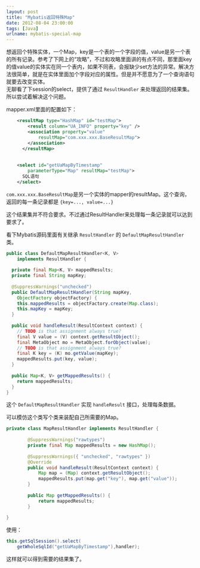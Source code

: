 ```yaml
---
layout: post
title: "Mybatis返回特殊Map"
date: 2012-08-04 23:00:00
tags: [Java]
urlname: mybatis-special-map
---
```


想返回个特殊实体，一个Map，key是一个表的一个字段的值，value是另一个表的所有记录。参考了下网上的“攻略”，不过和攻略里面讲的有点不同，那里面key的值value的实体实在同一个表内，如果不同表，会报缺少set方法的异常。解决方法很简单，就是在实体里面加个字段对应的属性。但是并不愿意为了一个查询语句就要去改变实体。  
   无聊看了下session的select，提供了通过 `ResultHandler` 来处理返回的结果集。所以尝试着解决这个问题。

mapper.xml里面的配置如下：  
```xml
    <resultMap type="HashMap" id="testMap">  
        <result column="UA_INFO" property="key" />  
        <association property="value" 
            resultMap="com.xxx.xxx.BaseResultMap">
        </association>  
      </resultMap>  
      
      
    <select id="getUaMapByTimestamp" 
        parameterType="Map" resultMap="testMap">  
      SQL语句  
    </select>  
```

`com.xxx.xxx.BaseResultMap`是另一个实体的mapper的resultMap。这个查询，返回的每一条记录都是 `{key=..., value=...}`

这个结果集并不符合要求。不过通过ResultHandler来处理每一条记录就可以达到要求了。

看下Mybatis源码里面有关继承 `ResultHandler` 的 `DefaultMapResultHandler`类。

```java
public class DefaultMapResultHandler<K, V>
    implements ResultHandler {  
  
  private final Map<K, V> mappedResults;  
  private final String mapKey;  
  
  @SuppressWarnings("unchecked")  
  public DefaultMapResultHandler(String mapKey,
    ObjectFactory objectFactory) {  
    this.mappedResults = objectFactory.create(Map.class);  
    this.mapKey = mapKey;  
  }  
  
  public void handleResult(ResultContext context) {  
    // TODO is that assignment always true?  
    final V value = (V) context.getResultObject();  
    final MetaObject mo = MetaObject.forObject(value);  
    // TODO is that assignment always true?  
    final K key = (K) mo.getValue(mapKey);  
    mappedResults.put(key, value);  
  }  
  
  public Map<K, V> getMappedResults() {  
    return mappedResults;  
  }  
}
```

这个 `DefaultMapResultHandler` 实现 `handleResult` 接口，处理每条数据。

可以模仿这个类写个类来装配自己所需要的Map。

```java
private class MapResultHandler implements ResultHandler {  
      
        @SuppressWarnings("rawtypes")  
        private final Map mappedResults = new HashMap();  
              
        @SuppressWarnings({ "unchecked", "rawtypes" })  
        @Override  
        public void handleResult(ResultContext context) {  
            Map map = (Map) context.getResultObject();  
            mappedResults.put(map.get("key"), map.get("value"));  
        }  
              
        public Map getMappedResults() {  
            return mappedResults;  
        }  
            
}
```

使用：

```java
this.getSqlSession().select(
    getWholeSqlId("getUaMapByTimestamp"),handler);  
```

这样就可以得到需要的结果集了。
